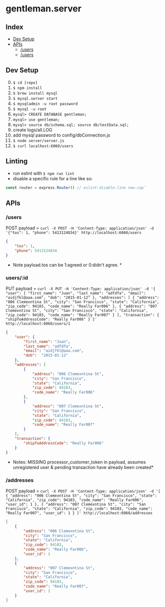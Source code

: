 gentleman.server
================

Index
----------------
* [Dev Setup](#user-content-dev-setup)
* [APIs](#user-content-apis)
    * [/users](#user-content-users)
    * [/users](#user-content-users)

Dev Setup
----------------
0. `$ cd [repo]`
0. `$ npm install`
0. `$ brew install mysql`
0. `$ mysql.server start`
0. `$ mysqladmin -u root password`
0. `$ mysql -u root`
0. `mysql> CREATE DATABASE gentleman;`
0. `mysql> use gentleman;`
0. `mysql> source db/schema.sql; source db/testData.sql;`
0. create logs/all.LOG
0. add mysql password to config/dbConnection.js
0. `$ node server/server.js`
0. `$ curl localhost:6060/users`

Linting
----------------
- run eslint with `$ npm run lint`
- disable a specific rule for a line like so:
```javascript
const router = express.Router() // eslint-disable-line new-cap`
```

APIs
----------------
### /users
POST payload = `curl -X POST -H 'Content-Type: application/json' -d '{"tos": 1, "phone": 5413124834}' http://localhost:6060/users`
```json
{
    "tos": 1,
    "phone": 5413124834
}
```
* Note payload.tos can be 1:agreed or 0:didn't agree. *

### users/:id
PUT payload = `curl -X PUT -H 'Content-Type: application/json' -d '{ "user": { "first_name": "Juan", "last_name": "adfdfa", "email": "aidjfkl@aaa.com", "dob": "2015-01-12" }, "addresses": [ { "address": "006 Clemexntina St", "city": "San Francisco", "state": "California", "zip_code": 94103, "code_name": "Really Far006" }, { "address": "007 Clemexntina St", "city": "San Francisco", "state": "California", "zip_code": 94103, "code_name": "Really Far007" } ], "transaction": { "shipToAddressCode": "Really Far006" } }' http://localhost:6060/users/1`
```json
{
    "user": {
        "first_name": "Juan",
        "last_name": "adfdfa",
        "email": "aidjfkl@aaa.com",
        "dob":  "2015-01-12"
    },
    "addresses": [
        {
            "address": "006 Clemexntina St",
            "city": "San Francisco",
            "state": "California",
            "zip_code": 94103,
            "code_name": "Really Far006"
        },
        {
            "address": "007 Clemexntina St",
            "city": "San Francisco",
            "state": "California",
            "zip_code": 94103,
            "code_name": "Really Far007"
        }
    ],
    "transaction": {
        "shipToAddressCode": "Really Far006"
    }
}
```
* Notes: MISSING processor_customer_token in payload, assumes unregistered user & pending transaction have already been created*

### /addresses

POST payload = `curl -X POST -H 'Content-Type: application/json' -d '[ { "address": "006 Clemexntina St", "city": "San Francisco", "state": "California", "zip_code": 94103, "code_name": "Really Far006", "user_id": 1 }, { "address": "007 Clemexntina St", "city": "San Francisco", "state": "California", "zip_code": 94103, "code_name": "Really Far007", "user_id": 1 } ]' http://localhost:6060/addresses`
```json
[
    {
        "address": "006 Clemexntina St",
        "city": "San Francisco",
        "state": "California",
        "zip_code": 94103,
        "code_name": "Really Far006",
        "user_id": 1
    },
    {
        "address": "007 Clemexntina St",
        "city": "San Francisco",
        "state": "California",
        "zip_code": 94103,
        "code_name": "Really Far007",
        "user_id": 1
    }
]
```
